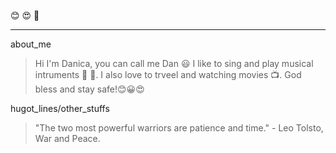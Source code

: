  :blush: :heart_eyes: :heartbeat:
***
about_me
> Hi I'm Danica, you can call me Dan :smiley: I like to sing  and play musical intruments :musical_keyboard: :guitar:. I also love to trveel and watching movies :tv:. 
God bless and stay safe!:blush::grinning::heart_eyes:

hugot_lines/other_stuffs

> "The two most powerful warriors are patience and time." - Leo Tolsto, War and Peace.
